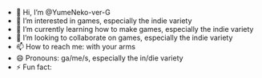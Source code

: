 - 👋 Hi, I’m @YumeNeko-ver-G
- 👀 I’m interested in games, especially the indie variety
- 🌱 I’m currently learning how to make games, especially the indie variety
- 💞️ I’m looking to collaborate on games, especially the indie variety
- 📫 How to reach me: with your arms
- 😄 Pronouns: ga/me/s, especially the in/die variety
- ⚡ Fun fact: 

<!---
YumeNeko-ver-G/YumeNeko-ver-G is a ✨ special ✨ repository because its `README.md` (this file) appears on your GitHub profile.
You can click the Preview link to take a look at your changes.
--->
